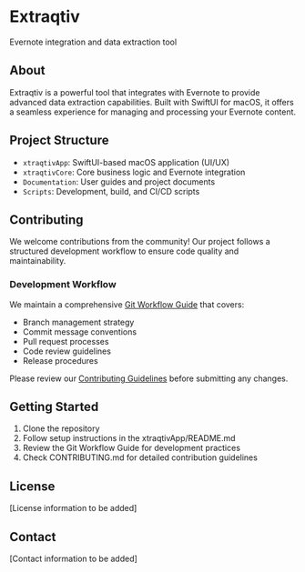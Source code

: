 # Extraqtiv
Evernote integration and data extraction tool

## About
Extraqtiv is a powerful tool that integrates with Evernote to provide advanced data extraction capabilities. Built with SwiftUI for macOS, it offers a seamless experience for managing and processing your Evernote content.

## Project Structure
- `xtraqtivApp`: SwiftUI-based macOS application (UI/UX)
- `xtraqtivCore`: Core business logic and Evernote integration
- `Documentation`: User guides and project documents
- `Scripts`: Development, build, and CI/CD scripts

## Contributing
We welcome contributions from the community! Our project follows a structured development workflow to ensure code quality and maintainability.

### Development Workflow
We maintain a comprehensive [Git Workflow Guide](.github/GIT_WORKFLOW.md) that covers:
- Branch management strategy
- Commit message conventions
- Pull request processes
- Code review guidelines
- Release procedures

Please review our [Contributing Guidelines](CONTRIBUTING.md) before submitting any changes.

## Getting Started
1. Clone the repository
2. Follow setup instructions in the xtraqtivApp/README.md
3. Review the Git Workflow Guide for development practices
4. Check CONTRIBUTING.md for detailed contribution guidelines

## License
[License information to be added]

## Contact
[Contact information to be added]
